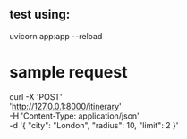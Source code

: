 ## test using:
uvicorn app:app --reload

# sample request
curl -X 'POST' \
  'http://127.0.0.1:8000/itinerary' \
  -H 'Content-Type: application/json' \
  -d '{
  "city": "London",
  "radius": 10,
  "limit": 2
}'

